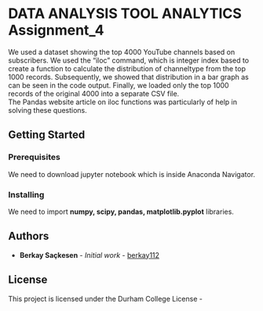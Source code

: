 # DATA ANALYSIS TOOL ANALYTICS Assignment_4

We used a dataset showing the top 4000 YouTube channels based on subscribers. We used the “iloc” command, which is integer index based to create a function to calculate the distribution of channeltype from the top 1000 records. 
Subsequently, we showed that distribution in a bar graph as can be seen in the code output.
Finally, we loaded only the top 1000 records of the original 4000 into a separate CSV file.  
The Pandas website article on iloc functions was particularly of help in solving these questions. 


## Getting Started

### Prerequisites

We need to download jupyter notebook which is inside Anaconda Navigator.


### Installing

We need to import **numpy, scipy, pandas, matplotlib.pyplot** libraries.

## Authors

* **Berkay Saçkesen** - *Initial work* - [berkay112](https://github.com/berkay112)

## License

This project is licensed under the Durham College License -



